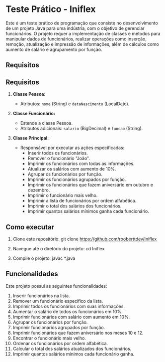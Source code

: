 # Teste Prático - Iniflex

Este é um teste prático de programação que consiste no desenvolvimento de um projeto Java para uma indústria, com o objetivo de gerenciar funcionários. O projeto requer a implementação de classes e métodos para manipular dados de funcionários, realizar operações como inserção, remoção, atualização e impressão de informações, além de cálculos como aumento de salário e agrupamento por função.

## Requisitos

## Requisitos

1. **Classe Pessoa:**
    - Atributos: `nome` (String) e `dataNascimento` (LocalDate).

2. **Classe Funcionário:**
    - Estende a classe Pessoa.
    - Atributos adicionais: `salario` (BigDecimal) e `funcao` (String).

3. **Classe Principal:**
    - Responsável por executar as ações especificadas:
        - Inserir todos os funcionários.
        - Remover o funcionário "João".
        - Imprimir os funcionários com todas as informações.
        - Atualizar os salários com aumento de 10%.
        - Agrupar os funcionários por função.
        - Imprimir os funcionários agrupados por função.
        - Imprimir os funcionários que fazem aniversário em outubro e dezembro.
        - Imprimir o funcionário mais velho.
        - Imprimir a lista de funcionários por ordem alfabética.
        - Imprimir o total dos salários dos funcionários.
        - Imprimir quantos salários mínimos ganha cada funcionário.

## Como executar

1. Clone este repositório:
git clone https://github.com/rooberttdev/Iniflex

2. Navegue até o diretório do projeto:
cd Iniflex

3. Compile o projeto:
javac *.java


## Funcionalidades

Este projeto possui as seguintes funcionalidades:

1. Inserir funcionários na lista.
2. Remover um funcionário específico da lista.
3. Imprimir todos os funcionários com suas informações.
4. Aumentar o salário de todos os funcionários em 10%.
5. Imprimir funcionários com salário com aumento em 10%.
6. Agrupar os funcionários por função.
7. Imprimir funcionários agrupados por função.
8. Imprimir funcionários que fazem aniversário nos meses 10 e 12.
9. Encontrar o funcionário mais velho.
10. Ordenar os funcionários por ordem alfabética.
11. Calcular o total dos salários atualizados dos funcionários.
12. Imprimir quantos salários mínimos cada funcionário ganha.


